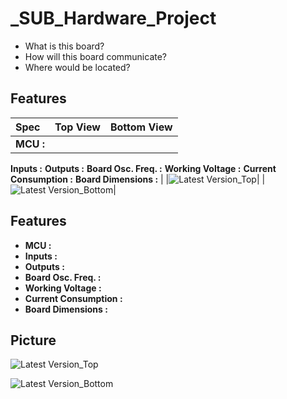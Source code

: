 # _SUB_Hardware_Project

- What is this board? 
- How will this board communicate?
- Where would be located?

## Features

|Spec|Top View|Bottom View|
|:---|:---:|:---:|
|__MCU :__
__Inputs :__ 
__Outputs :__ 
__Board Osc. Freq. :__ 
__Working Voltage :__
__Current Consumption :__
__Board Dimensions :__ |
|![Latest Version_Top](https://github.com/mend0z0)|
|![Latest Version_Bottom](https://github.com/mend0z0)|

## Features

- __MCU :__ 
- __Inputs :__ 
- __Outputs :__ 
- __Board Osc. Freq. :__ 
- __Working Voltage :__
- __Current Consumption :__
- __Board Dimensions :__

## Picture

![Latest Version_Top](https://github.com/mend0z0)

![Latest Version_Bottom](https://github.com/mend0z0)